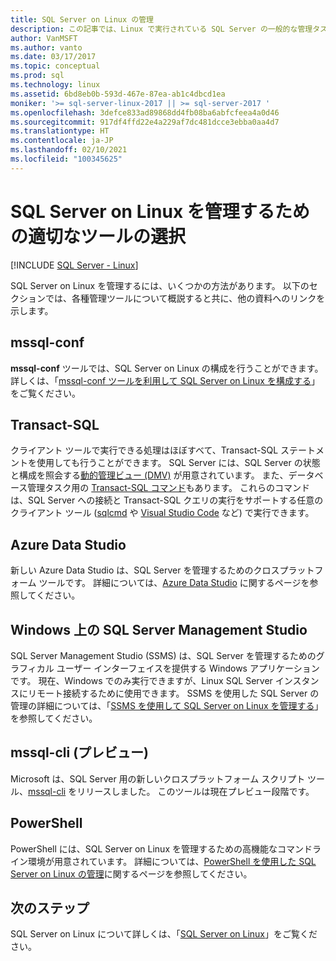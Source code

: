```yaml
---
title: SQL Server on Linux の管理
description: この記事では、Linux で実行されている SQL Server の一般的な管理タスクとツールへのリンクを提供します。
author: VanMSFT
ms.author: vanto
ms.date: 03/17/2017
ms.topic: conceptual
ms.prod: sql
ms.technology: linux
ms.assetid: 6bd8eb0b-593d-467e-87ea-ab1c4dbcd1ea
moniker: '>= sql-server-linux-2017 || >= sql-server-2017 '
ms.openlocfilehash: 3defce833ad89868dd4fb08ba6abfcfeea4a0d46
ms.sourcegitcommit: 917df4ffd22e4a229af7dc481dcce3ebba0aa4d7
ms.translationtype: HT
ms.contentlocale: ja-JP
ms.lasthandoff: 02/10/2021
ms.locfileid: "100345625"
---
```

# <a name="choose-the-right-tool-to-manage-sql-server-on-linux"></a>SQL Server on Linux を管理するための適切なツールの選択

[!INCLUDE [SQL Server - Linux](../includes/applies-to-version/sql-linux.md)]

SQL Server on Linux を管理するには、いくつかの方法があります。 以下のセクションでは、各種管理ツールについて概説すると共に、他の資料へのリンクを示します。

## <a name="mssql-conf"></a>mssql-conf 

**mssql-conf** ツールでは、SQL Server on Linux の構成を行うことができます。 詳しくは、「[mssql-conf ツールを利用して SQL Server on Linux を構成する](sql-server-linux-configure-mssql-conf.md)」をご覧ください。

## <a name="transact-sql"></a>Transact-SQL

クライアント ツールで実行できる処理はほぼすべて、Transact-SQL ステートメントを使用しても行うことができます。 SQL Server には、SQL Server の状態と構成を照会する[動的管理ビュー (DMV)](../relational-databases/system-dynamic-management-views/system-dynamic-management-views.md) が用意されています。 また、データベース管理タスク用の [Transact-SQL コマンド](../t-sql/language-reference.md)もあります。 これらのコマンドは、SQL Server への接続と Transact-SQL クエリの実行をサポートする任意のクライアント ツール ([sqlcmd](sql-server-linux-setup-tools.md) や [Visual Studio Code](../tools/visual-studio-code/sql-server-develop-use-vscode.md) など) で実行できます。

## <a name="azure-data-studio"></a>Azure Data Studio

新しい Azure Data Studio は、SQL Server を管理するためのクロスプラットフォーム ツールです。 詳細については、[Azure Data Studio](../azure-data-studio/what-is-azure-data-studio.md) に関するページを参照してください。

## <a name="sql-server-management-studio-on-windows"></a>Windows 上の SQL Server Management Studio

SQL Server Management Studio (SSMS) は、SQL Server を管理するためのグラフィカル ユーザー インターフェイスを提供する Windows アプリケーションです。 現在、Windows でのみ実行できますが、Linux SQL Server インスタンスにリモート接続するために使用できます。 SSMS を使用した SQL Server の管理の詳細については、「[SSMS を使用して SQL Server on Linux を管理する](sql-server-linux-manage-ssms.md)」を参照してください。

## <a name="mssql-cli-preview"></a>mssql-cli (プレビュー)

Microsoft は、SQL Server 用の新しいクロスプラットフォーム スクリプト ツール、[mssql-cli](https://blogs.technet.microsoft.com/dataplatforminsider/2017/12/12/try-mssql-cli-a-new-interactive-command-line-tool-for-sql-server/) をリリースしました。 このツールは現在プレビュー段階です。

## <a name="powershell"></a>PowerShell

PowerShell には、SQL Server on Linux を管理するための高機能なコマンドライン環境が用意されています。 詳細については、[PowerShell を使用した SQL Server on Linux の管理](sql-server-linux-manage-powershell.md)に関するページを参照してください。

## <a name="next-steps"></a>次のステップ

SQL Server on Linux について詳しくは、「[SQL Server on Linux](sql-server-linux-overview.md)」をご覧ください。